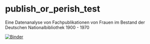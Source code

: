 # publish_or_perish_test
Eine Datenanalyse von Fachpublikationen von Frauen im Bestand der Deutschen Nationalbibliothek 1900 - 1970

[![Binder](https://mybinder.org/badge_logo.svg)](https://mybinder.org/v2/gh/sdutrapereira/publish_or_perish_test/HEAD)


